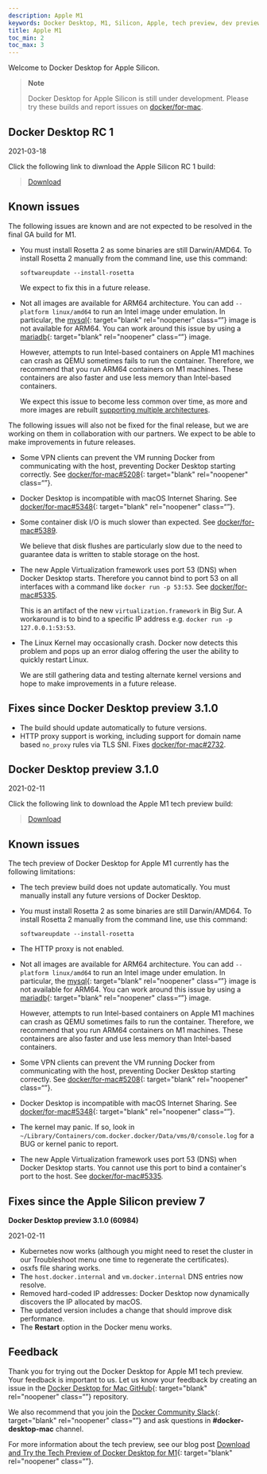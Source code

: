 ```yaml
---
description: Apple M1
keywords: Docker Desktop, M1, Silicon, Apple, tech preview, dev preview
title: Apple M1
toc_min: 2
toc_max: 3
---
```


Welcome to Docker Desktop for Apple Silicon.

> **Note**
>
> Docker Desktop for Apple Silicon is still under development. Please try these builds and report issues on [docker/for-mac](https://github.com/docker/for-mac).

## Docker Desktop RC 1

2021-03-18

Click the following link to diwnload the Apple Silicon RC 1 build:

> [Download](https://desktop.docker.com/mac/stable/arm64/62015/Docker.dmg)

## Known issues

The following issues are known and are not expected to be resolved in the final GA build for M1.

- You must install Rosetta 2 as some binaries are still Darwin/AMD64. To install Rosetta 2 manually from the command line, use this command:

    ```
    softwareupdate --install-rosetta
    ```
    We expect to fix this in a future release.

- Not all images are available for ARM64 architecture. You can add `--platform linux/amd64` to run an Intel image under emulation. In particular, the [mysql](https://hub.docker.com/_/mysql?tab=tags&page=1&ordering=last_updated){: target="blank" rel="noopener" class=“”} image is not available for ARM64. You can work around this issue by using a [mariadb](https://hub.docker.com/_/mariadb?tab=tags&page=1&ordering=last_updated){: target="blank" rel="noopener" class=“”} image.

   However, attempts to run Intel-based containers on Apple M1 machines can crash as QEMU sometimes fails to run the container. Therefore, we recommend that you run ARM64 containers on M1 machines. These containers are also faster and use less memory than Intel-based containers.

   We expect this issue to become less common over time, as more and more images are rebuilt [supporting multiple architectures](https://www.docker.com/blog/multi-arch-build-and-images-the-simple-way/).

The following issues will also not be fixed for the final release, but we are working on them in collaboration with our partners. We expect to be able to make improvements in future releases.

- Some VPN clients can prevent the VM running Docker from communicating with the host, preventing Docker Desktop starting correctly. See [docker/for-mac#5208](https://github.com/docker/for-mac/issues/5208){: target="blank" rel="noopener" class=“”}.

- Docker Desktop is incompatible with macOS Internet Sharing. See [docker/for-mac#5348](https://github.com/docker/for-mac/issues/5348){: target="blank" rel="noopener" class=“”}.

- Some container disk I/O is much slower than expected. See [docker/for-mac#5389](https://github.com/docker/for-mac/issues/5389).

   We believe that disk flushes are particularly slow due to the need to guarantee data is written to stable storage on the host.

- The new Apple Virtualization framework uses port 53 (DNS) when Docker Desktop starts. Therefore you cannot bind to port 53 on all interfaces with a command like `docker run -p 53:53`. See [docker/for-mac#5335](https://github.com/docker/for-mac/issues/5335).

   This is an artifact of the new `virtualization.framework` in Big Sur. A workaround is to bind to a specific IP address e.g. `docker run -p 127.0.0.1:53:53`.

- The Linux Kernel may occasionally crash. Docker now detects this problem and pops up an error dialog offering the user the ability to quickly restart Linux.

   We are still gathering data and testing alternate kernel versions and hope to make improvements in a future release.

## Fixes since Docker Desktop preview 3.1.0

- The build should update automatically to future versions.
- HTTP proxy support is working, including support for domain name based `no_proxy` rules via TLS SNI. Fixes [docker/for-mac#2732](https://github.com/docker/for-mac/issues/2732).

## Docker Desktop preview 3.1.0

2021-02-11

Click the following link to download the Apple M1 tech preview build:

> [Download](https://desktop.docker.com/mac/stable/arm64/60984/Docker.dmg)

## Known issues

The tech preview of Docker Desktop for Apple M1 currently has the following limitations:

- The tech preview build does not update automatically. You must manually install any future versions of Docker Desktop.
- You must install Rosetta 2 as some binaries are still Darwin/AMD64. To install Rosetta 2 manually from the command line, use this command:

    ```
    softwareupdate --install-rosetta
    ```

- The HTTP proxy is not enabled.

- Not all images are available for ARM64 architecture. You can add `--platform linux/amd64` to run an Intel image under emulation. In particular, the [mysql](https://hub.docker.com/_/mysql?tab=tags&page=1&ordering=last_updated){: target="blank" rel="noopener" class=“”} image is not available for ARM64. You can work around this issue by using a [mariadb](https://hub.docker.com/_/mariadb?tab=tags&page=1&ordering=last_updated){: target="blank" rel="noopener" class=“”} image.

   However, attempts to run Intel-based containers on Apple M1 machines can crash as QEMU sometimes fails to run the container. Therefore, we recommend that you run ARM64 containers on M1 machines. These containers are also faster and use less memory than Intel-based containers.

- Some VPN clients can prevent the VM running Docker from communicating with the host, preventing Docker Desktop starting correctly. See [docker/for-mac#5208](https://github.com/docker/for-mac/issues/5208){: target="blank" rel="noopener" class=“”}.

- Docker Desktop is incompatible with macOS Internet Sharing. See [docker/for-mac#5348](https://github.com/docker/for-mac/issues/5348){: target="blank" rel="noopener" class=“”}.

- The kernel may panic. If so, look in `~/Library/Containers/com.docker.docker/Data/vms/0/console.log` for a BUG or kernel panic to report.

- The new Apple Virtualization framework uses port 53 (DNS) when Docker Desktop starts. You cannot use this port to bind a container's port to the host. See [docker/for-mac#5335](https://github.com/docker/for-mac/issues/5335).


## Fixes since the Apple Silicon preview 7

**Docker Desktop preview 3.1.0 (60984)**

2021-02-11

- Kubernetes now works (although you might need to reset the cluster in our Troubleshoot menu one time to regenerate the certificates).
- osxfs file sharing works.
- The `host.docker.internal` and `vm.docker.internal` DNS entries now resolve.
- Removed hard-coded IP addresses: Docker Desktop now dynamically discovers the IP allocated by macOS.
- The updated version includes a  change that should improve disk performance.
- The **Restart** option in the Docker menu works.

## Feedback

Thank you for trying out the Docker Desktop for Apple M1 tech preview. Your feedback is important to us. Let us know your feedback by creating an issue in the [Docker Desktop for Mac GitHub](https://github.com/docker/for-mac/issues){: target="blank" rel="noopener" class=“”} repository.

We also recommend that you join the [Docker Community Slack](https://www.docker.com/docker-community){: target="blank" rel="noopener" class=“”} and ask questions in **#docker-desktop-mac** channel.

For more information about the tech preview, see our blog post [Download and Try the Tech Preview of Docker Desktop for M1](https://www.docker.com/blog/download-and-try-the-tech-preview-of-docker-desktop-for-m1/){: target="blank" rel="noopener" class=“”}.
